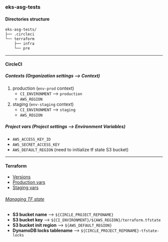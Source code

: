 ### eks-asg-tests

#### Directories structure
```bash
eks-asg-tests/
├── .circleci
└── terraform
    ├── infra
    └── pre
```
---

#### CircleCI

##### Contexts (Organization settings --> Context)
1. production (`env-prod` context)
    * `CI_ENVIRONMENT` --> `production`
    * `AWS_REGION`
2. staging (`env-staging` context)
    * `CI_ENVIRONMENT`  --> `staging`
    * `AWS_REGION`

##### Project vars (Project settings --> Environment Variables)
* `AWS_ACCESS_KEY_ID`
* `AWS_SECRET_ACCESS_KEY`
* `AWS_DEFAULT_REGION` (need to initialize tf state S3 bucket)

---
#### Terraform

* [Versions](terraform\infra\versions.tf)
* [Production vars](terraform\infra\production.tfvars)
* [Staging vars](terraform\infra\production.tfvars)


###### [Managing TF state](https://blog.gruntwork.io/how-to-manage-terraform-state-28f5697e68fa)

* **S3 bucket name** --> `${CIRCLE_PROJECT_REPONAME}`
* **S3 bucket key** --> `${CI_ENVIRONMENT}/${AWS_REGION}/terraform.tfstate`
* **S3 bucket init region** --> `${AWS_DEFAULT_REGION}`
* **DynamoDB locks tablename** --> `${CIRCLE_PROJECT_REPONAME}-tfstate-locks`